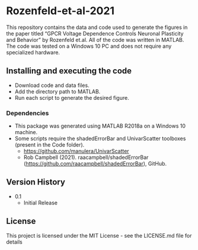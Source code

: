 # Rozenfeld-et-al-2021

This repository contains the data and code used to generate the figures in the paper titled “GPCR Voltage Dependence Controls Neuronal Plasticity and Behavior” by Rozenfeld et.al. All of the code was written in MATLAB.
The code was tested on a Windows 10 PC and does not require any specialized hardware.

## Installing and executing the code

* Download code and data files.
* Add the directory path to MATLAB.
* Run each script to generate the desired figure.


### Dependencies

* This package was generated using MATLAB R2018a on a Windows 10 machine. 
* Some scripts require the shadedErrorBar and UnivarScatter toolboxes (present in the Code folder). 
    * https://github.com/manulera/UnivarScatter
    * Rob Campbell (2021). raacampbell/shadedErrorBar (https://github.com/raacampbell/shadedErrorBar), GitHub.

## Version History

* 0.1
    * Initial Release

## License

This project is licensed under the MIT License - see the LICENSE.md file for details
